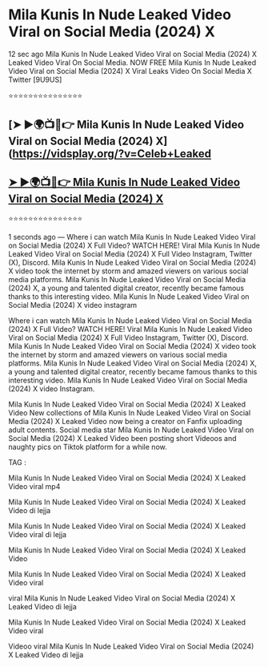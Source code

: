 ﻿# Mila Kunis In Nude Leaked Video Viral on Social Media (2024) X



12 sec ago Mila Kunis In Nude Leaked Video Viral on Social Media (2024) X Leaked Video Viral On Social Media. NOW FREE Mila Kunis In Nude Leaked Video Viral on Social Media (2024) X Viral Leaks Video On Social Media X Twitter [9U9US]

⭐⭐⭐⭐⭐⭐⭐⭐⭐⭐⭐⭐⭐⭐⭐

## [➤ ►🌍📺📱👉 Mila Kunis In Nude Leaked Video Viral on Social Media (2024) X](https://vidsplay.org/?v=Celeb+Leaked

## [➤ ►🌍📺📱👉 Mila Kunis In Nude Leaked Video Viral on Social Media (2024) X](https://vidsplay.org/?v=Celeb+Leaked)


⭐⭐⭐⭐⭐⭐⭐⭐⭐⭐⭐⭐⭐⭐⭐



1 seconds ago — Where i can watch Mila Kunis In Nude Leaked Video Viral on Social Media (2024) X Full Video? WATCH HERE! Viral Mila Kunis In Nude Leaked Video Viral on Social Media (2024) X Full Video Instagram, Twitter (X), Discord. Mila Kunis In Nude Leaked Video Viral on Social Media (2024) X video took the internet by storm and amazed viewers on various social media platforms. Mila Kunis In Nude Leaked Video Viral on Social Media (2024) X, a young and talented digital creator, recently became famous thanks to this interesting video. Mila Kunis In Nude Leaked Video Viral on Social Media (2024) X video instagram

Where i can watch Mila Kunis In Nude Leaked Video Viral on Social Media (2024) X Full Video? WATCH HERE! Viral Mila Kunis In Nude Leaked Video Viral on Social Media (2024) X Full Video Instagram, Twitter (X), Discord. Mila Kunis In Nude Leaked Video Viral on Social Media (2024) X video took the internet by storm and amazed viewers on various social media platforms. Mila Kunis In Nude Leaked Video Viral on Social Media (2024) X, a young and talented digital creator, recently became famous thanks to this interesting video. Mila Kunis In Nude Leaked Video Viral on Social Media (2024) X video Instagram.

Mila Kunis In Nude Leaked Video Viral on Social Media (2024) X Leaked Video New collections of Mila Kunis In Nude Leaked Video Viral on Social Media (2024) X Leaked Video now being a creator on Fanfix uploading adult contents. Social media star Mila Kunis In Nude Leaked Video Viral on Social Media (2024) X Leaked Video been posting short Videoos and naughty pics on Tiktok platform for a while now.

TAG :

 

Mila Kunis In Nude Leaked Video Viral on Social Media (2024) X Leaked Video viral mp4

 

Mila Kunis In Nude Leaked Video Viral on Social Media (2024) X Leaked Video di lejja

 

Mila Kunis In Nude Leaked Video Viral on Social Media (2024) X Leaked Video viral di lejja

 

Mila Kunis In Nude Leaked Video Viral on Social Media (2024) X Leaked Video

 

Mila Kunis In Nude Leaked Video Viral on Social Media (2024) X Leaked Video viral

 

viral Mila Kunis In Nude Leaked Video Viral on Social Media (2024) X Leaked Video di lejja

 

Mila Kunis In Nude Leaked Video Viral on Social Media (2024) X Leaked Video viral

 

Videoo viral Mila Kunis In Nude Leaked Video Viral on Social Media (2024) X Leaked Video di lejja